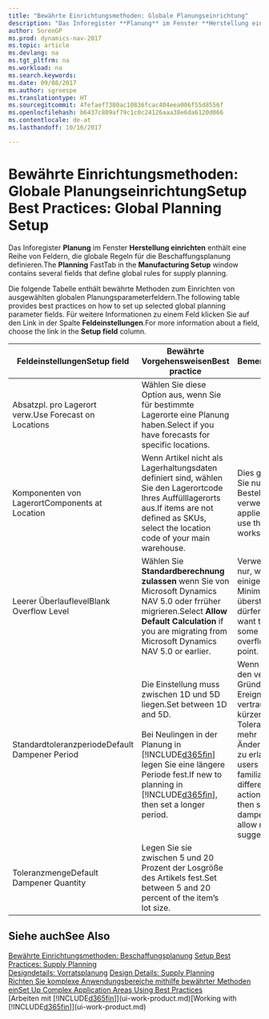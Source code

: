 ```yaml
---
title: "Bewährte Einrichtungsmethoden: Globale Planungseinrichtung"
description: "Das Inforegister **Planung** im Fenster **Herstellung einrichten** enthält eine Reihe von Feldern, die globale Regeln für die Beschaffungsplanung definieren."
author: SorenGP
ms.prod: dynamics-nav-2017
ms.topic: article
ms.devlang: na
ms.tgt_pltfrm: na
ms.workload: na
ms.search.keywords: 
ms.date: 09/08/2017
ms.author: sgroespe
ms.translationtype: HT
ms.sourcegitcommit: 4fefaef7380ac10836fcac404eea006f55d8556f
ms.openlocfilehash: b6437c809af79c1c0c24126aaa38e6da6120d066
ms.contentlocale: de-at
ms.lasthandoff: 10/16/2017

---
```

# <a name="setup-best-practices-global-planning-setup"></a><span data-ttu-id="cbd72-103">Bewährte Einrichtungsmethoden: Globale Planungseinrichtung</span><span class="sxs-lookup"><span data-stu-id="cbd72-103">Setup Best Practices: Global Planning Setup</span></span>
<span data-ttu-id="cbd72-104">Das Inforegister **Planung** im Fenster **Herstellung einrichten** enthält eine Reihe von Feldern, die globale Regeln für die Beschaffungsplanung definieren.</span><span class="sxs-lookup"><span data-stu-id="cbd72-104">The **Planning** FastTab in the **Manufacturing Setup** window contains several fields that define global rules for supply planning.</span></span>  

 <span data-ttu-id="cbd72-105">Die folgende Tabelle enthält bewährte Methoden zum Einrichten von ausgewählten globalen Planungsparameterfeldern.</span><span class="sxs-lookup"><span data-stu-id="cbd72-105">The following table provides best practices on how to set up selected global planning parameter fields.</span></span> <span data-ttu-id="cbd72-106">Für weitere Informationen zu einem Feld klicken Sie auf den Link in der Spalte **Feldeinstellungen**.</span><span class="sxs-lookup"><span data-stu-id="cbd72-106">For more information about a field, choose the link in the **Setup field** column.</span></span>  

|<span data-ttu-id="cbd72-107">Feldeinstellungen</span><span class="sxs-lookup"><span data-stu-id="cbd72-107">Setup field</span></span>|<span data-ttu-id="cbd72-108">Bewährte Vorgehensweisen</span><span class="sxs-lookup"><span data-stu-id="cbd72-108">Best practice</span></span>|<span data-ttu-id="cbd72-109">Bemerkung</span><span class="sxs-lookup"><span data-stu-id="cbd72-109">Comment</span></span>|  
|-----------------|-------------------|-------------|  
|<span data-ttu-id="cbd72-110">Absatzpl. pro Lagerort verw.</span><span class="sxs-lookup"><span data-stu-id="cbd72-110">Use Forecast on Locations</span></span>|<span data-ttu-id="cbd72-111">Wählen Sie diese Option aus, wenn Sie für bestimmte Lagerorte eine Planung haben.</span><span class="sxs-lookup"><span data-stu-id="cbd72-111">Select if you have forecasts for specific locations.</span></span>||  
|<span data-ttu-id="cbd72-112">Komponenten von Lagerort</span><span class="sxs-lookup"><span data-stu-id="cbd72-112">Components at Location</span></span>|<span data-ttu-id="cbd72-113">Wenn Artikel nicht als Lagerhaltungsdaten definiert sind, wählen Sie den Lagerortcode Ihres Auffülllagerorts aus.</span><span class="sxs-lookup"><span data-stu-id="cbd72-113">If items are not defined as SKUs, select the location code of your main warehouse.</span></span>|<span data-ttu-id="cbd72-114">Dies gilt auch, wenn Sie nur den Bestellvorschlag verwenden.</span><span class="sxs-lookup"><span data-stu-id="cbd72-114">This also applies if you only use the requisition worksheet.</span></span>|  
|<span data-ttu-id="cbd72-115">Leerer Überlauflevel</span><span class="sxs-lookup"><span data-stu-id="cbd72-115">Blank Overflow Level</span></span>|<span data-ttu-id="cbd72-116">Wählen Sie **Standardberechnung zulassen** wenn Sie von Microsoft Dynamics NAV 5.0 oder frrüher migrieren.</span><span class="sxs-lookup"><span data-stu-id="cbd72-116">Select **Allow Default Calculation** if you are migrating from Microsoft Dynamics NAV 5.0 or earlier.</span></span>|<span data-ttu-id="cbd72-117">Verwenden Sie dies nur, wenn alle oder einige Artikel den Minimalbestand übersteigen dürfen.</span><span class="sxs-lookup"><span data-stu-id="cbd72-117">Use only if you want to allow all or some of your items to overflow the reorder point.</span></span>|  
|<span data-ttu-id="cbd72-118">Standardtoleranzperiode</span><span class="sxs-lookup"><span data-stu-id="cbd72-118">Default Dampener Period</span></span>|<span data-ttu-id="cbd72-119">Die Einstellung muss zwischen 1D und 5D liegen.</span><span class="sxs-lookup"><span data-stu-id="cbd72-119">Set between 1D and 5D.</span></span><br /><br /> <span data-ttu-id="cbd72-120">Bei Neulingen in der Planung in [!INCLUDE[d365fin](includes/d365fin_md.md)] legen Sie eine längere Periode fest.</span><span class="sxs-lookup"><span data-stu-id="cbd72-120">If new to planning in [!INCLUDE[d365fin](includes/d365fin_md.md)], then set a longer period.</span></span>|<span data-ttu-id="cbd72-121">Wenn Benutzer mit den verschiedenen Gründen für Ereignismeldungen vertraut sind, dann kürzen Sie die Toleranzperiode, um mehr Änderungsvorschläge zu erlauben.</span><span class="sxs-lookup"><span data-stu-id="cbd72-121">When users are more familiar with the different reasons for action messages, then shorten the dampener period to allow more change suggestions.</span></span>|  
|<span data-ttu-id="cbd72-122">Toleranzmenge</span><span class="sxs-lookup"><span data-stu-id="cbd72-122">Default Dampener Quantity</span></span>|<span data-ttu-id="cbd72-123">Legen Sie sie zwischen 5 und 20 Prozent der Losgröße des Artikels fest.</span><span class="sxs-lookup"><span data-stu-id="cbd72-123">Set between 5 and 20 percent of the item’s lot size.</span></span>||  

## <a name="see-also"></a><span data-ttu-id="cbd72-124">Siehe auch</span><span class="sxs-lookup"><span data-stu-id="cbd72-124">See Also</span></span>  
 <span data-ttu-id="cbd72-125">[Bewährte Einrichtungsmethoden: Beschaffungsplanung](setup-best-practices-supply-planning.md) </span><span class="sxs-lookup"><span data-stu-id="cbd72-125">[Setup Best Practices: Supply Planning](setup-best-practices-supply-planning.md) </span></span>  
 <span data-ttu-id="cbd72-126">[Designdetails: Vorratsplanung](design-details-supply-planning.md) </span><span class="sxs-lookup"><span data-stu-id="cbd72-126">[Design Details: Supply Planning](design-details-supply-planning.md) </span></span>  
 [<span data-ttu-id="cbd72-127">Richten Sie komplexe Anwendungsbereiche mithilfe bewährter Methoden ein</span><span class="sxs-lookup"><span data-stu-id="cbd72-127">Set Up Complex Application Areas Using Best Practices</span></span>](set-up-complex-application-areas-using-best-practices.md)  
 <span data-ttu-id="cbd72-128">[Arbeiten mit [!INCLUDE[d365fin](includes/d365fin_md.md)]](ui-work-product.md)</span><span class="sxs-lookup"><span data-stu-id="cbd72-128">[Working with [!INCLUDE[d365fin](includes/d365fin_md.md)]](ui-work-product.md)</span></span>


